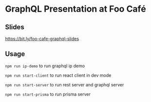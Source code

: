 # GraphQL Presentation at Foo Café

## Slides

https://bit.ly/foo-cafe-graphql-slides

## Usage

`npm run ip-demo` to run graphql ip demo

`npm run start-client` to run react client in dev mode

`npm run start-server` to run rest server and graphql server

`npm run start-prisma` to run prisma server
